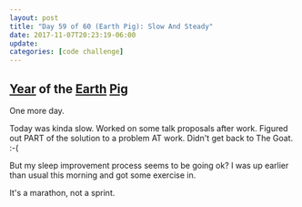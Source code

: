 ```yaml
---
layout: post
title: "Day 59 of 60 (Earth Pig): Slow And Steady"
date: 2017-11-07T20:23:19-06:00
update: 
categories: [code challenge]
---
```

## [Year](https://en.wikipedia.org/wiki/Chinese_zodiac#Years) of the [Earth](https://en.wikipedia.org/wiki/Earth_(Wu_Xing)) [Pig](https://en.wikipedia.org/wiki/Pig_(zodiac))
One more day.

Today was kinda slow. Worked on some talk proposals after work. Figured out PART of the solution to a problem AT work. Didn't get back to The Goat. :-(

But my sleep improvement process seems to be going ok? I was up earlier than usual this morning and got some exercise in.

It's a marathon, not a sprint.

<!-- I'll start back at [Three Strikes and Refactor](http://www.obeythetestinggoat.com/book/chapter_post_and_database.html#_three_strikes_and_refactor) tomorrow.

 -->